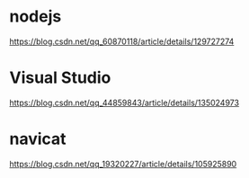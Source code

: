 # nodejs
https://blog.csdn.net/qq_60870118/article/details/129727274
# Visual Studio
https://blog.csdn.net/qq_44859843/article/details/135024973
# navicat
https://blog.csdn.net/qq_19320227/article/details/105925890